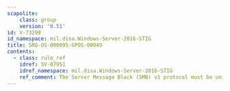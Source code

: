 ```yaml
---
scapolite:
    class: group
    version: '0.51'
id: V-73299
id_namespace: mil.disa.Windows-Server-2016-STIG
title: SRG-OS-000095-GPOS-00049
contents:
  - class: rule_ref
    idref: SV-87951
    idref_namespace: mil.disa.Windows-Server-2016-STIG
    ref_comment: The Server Message Block (SMB) v1 protocol must be uninstal ...
---
```


